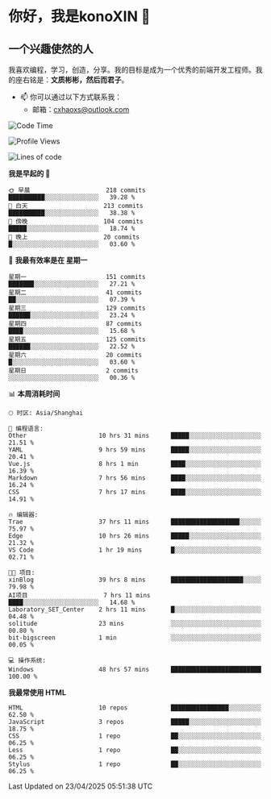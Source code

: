 <!--
**konoXIN/konoXIN** is a ✨ _special_ ✨ repository because its `README.md` (this file) appears on your GitHub profile.

Here are some ideas to get you started:

- 🔭 I’m currently working on ...
- 🌱 I’m currently learning ...
- 👯 I’m looking to collaborate on ...
- 🤔 I’m looking for help with ...
- 💬 Ask me about ...
- 📫 How to reach me: ...
- 😄 Pronouns: ...
- ⚡ Fun fact: ...
-->
# 你好，我是konoXIN 👋
## 一个兴趣使然的人

我喜欢编程，学习，创造，分享。我的目标是成为一个优秀的前端开发工程师。我的座右铭是：**文质彬彬，然后而君子**。

- 📫 你可以通过以下方式联系我：
  - 邮箱：cxhaoxs@outlook.com

 <!--START_SECTION:waka-->
![Code Time](http://img.shields.io/badge/Code%20Time-2%2C057%20hrs%2039%20mins-blue)

![Profile Views](http://img.shields.io/badge/%E4%B8%AA%E4%BA%BA%E8%B5%84%E6%96%99%E8%A7%82%E7%9C%8B%E6%AC%A1%E6%95%B0-0-blue)

![Lines of code](https://img.shields.io/badge/%E4%BB%8E%E3%80%8CHello%20World%E3%80%8D%E8%B5%B7%E6%88%91%E5%B7%B2%E7%BB%8F%E5%86%99%E4%BA%86-181.7%20thousand%20%E8%A1%8C%E4%BB%A3%E7%A0%81-blue)

**我是早起的 🐤** 

```text
🌞 早晨                     218 commits         ██████████░░░░░░░░░░░░░░░   39.28 % 
🌆 白天                     213 commits         ██████████░░░░░░░░░░░░░░░   38.38 % 
🌃 傍晚                     104 commits         █████░░░░░░░░░░░░░░░░░░░░   18.74 % 
🌙 晚上                     20 commits          █░░░░░░░░░░░░░░░░░░░░░░░░   03.60 % 
```
📅 **我最有效率是在 星期一** 

```text
星期一                      151 commits         ███████░░░░░░░░░░░░░░░░░░   27.21 % 
星期二                      41 commits          ██░░░░░░░░░░░░░░░░░░░░░░░   07.39 % 
星期三                      129 commits         ██████░░░░░░░░░░░░░░░░░░░   23.24 % 
星期四                      87 commits          ████░░░░░░░░░░░░░░░░░░░░░   15.68 % 
星期五                      125 commits         ██████░░░░░░░░░░░░░░░░░░░   22.52 % 
星期六                      20 commits          █░░░░░░░░░░░░░░░░░░░░░░░░   03.60 % 
星期日                      2 commits           ░░░░░░░░░░░░░░░░░░░░░░░░░   00.36 % 
```


📊 **本周消耗时间** 

```text
🕑︎ 时区: Asia/Shanghai

💬 编程语言: 
Other                    10 hrs 31 mins      █████░░░░░░░░░░░░░░░░░░░░   21.51 % 
YAML                     9 hrs 59 mins       █████░░░░░░░░░░░░░░░░░░░░   20.41 % 
Vue.js                   8 hrs 1 min         ████░░░░░░░░░░░░░░░░░░░░░   16.39 % 
Markdown                 7 hrs 56 mins       ████░░░░░░░░░░░░░░░░░░░░░   16.24 % 
CSS                      7 hrs 17 mins       ████░░░░░░░░░░░░░░░░░░░░░   14.91 % 

🔥 编辑器: 
Trae                     37 hrs 11 mins      ███████████████████░░░░░░   75.97 % 
Edge                     10 hrs 26 mins      █████░░░░░░░░░░░░░░░░░░░░   21.32 % 
VS Code                  1 hr 19 mins        █░░░░░░░░░░░░░░░░░░░░░░░░   02.71 % 

🐱‍💻 项目: 
xinBlog                  39 hrs 8 mins       ████████████████████░░░░░   79.98 % 
AI项目                     7 hrs 11 mins       ████░░░░░░░░░░░░░░░░░░░░░   14.68 % 
Laboratory_SET_Center    2 hrs 11 mins       █░░░░░░░░░░░░░░░░░░░░░░░░   04.48 % 
solitude                 23 mins             ░░░░░░░░░░░░░░░░░░░░░░░░░   00.80 % 
bit-bigscreen            1 min               ░░░░░░░░░░░░░░░░░░░░░░░░░   00.05 % 

💻 操作系统: 
Windows                  48 hrs 57 mins      █████████████████████████   100.00 % 
```

**我最常使用 HTML** 

```text
HTML                     10 repos            ████████████████░░░░░░░░░   62.50 % 
JavaScript               3 repos             █████░░░░░░░░░░░░░░░░░░░░   18.75 % 
CSS                      1 repo              ██░░░░░░░░░░░░░░░░░░░░░░░   06.25 % 
Less                     1 repo              ██░░░░░░░░░░░░░░░░░░░░░░░   06.25 % 
Stylus                   1 repo              ██░░░░░░░░░░░░░░░░░░░░░░░   06.25 % 
```




 Last Updated on 23/04/2025 05:51:38 UTC
<!--END_SECTION:waka-->
